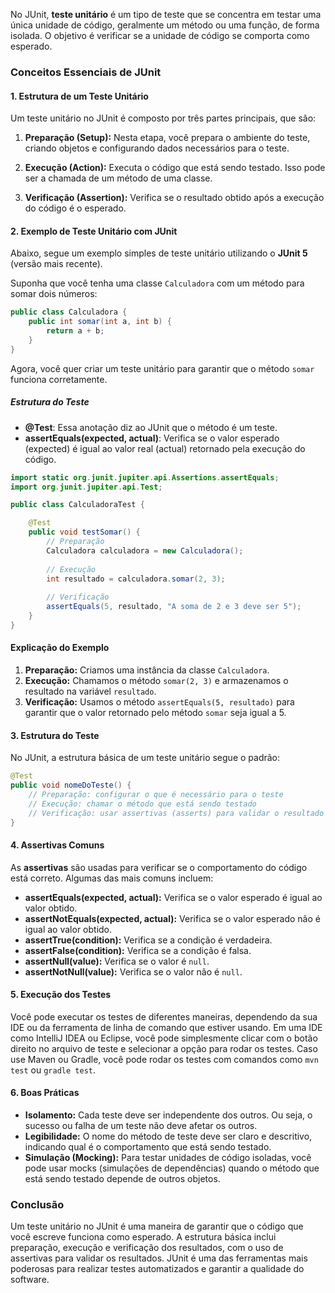 
No JUnit, **teste unitário** é um tipo de teste que se concentra em testar uma única unidade de código, geralmente um método ou uma função, de forma isolada. O objetivo é verificar se a unidade de código se comporta como esperado.

### **Conceitos Essenciais de JUnit**

#### 1. **Estrutura de um Teste Unitário**

Um teste unitário no JUnit é composto por três partes principais, que são:

1. **Preparação (Setup):** Nesta etapa, você prepara o ambiente do teste, criando objetos e configurando dados necessários para o teste.
   
2. **Execução (Action):** Executa o código que está sendo testado. Isso pode ser a chamada de um método de uma classe.

3. **Verificação (Assertion):** Verifica se o resultado obtido após a execução do código é o esperado.

#### 2. **Exemplo de Teste Unitário com JUnit**

Abaixo, segue um exemplo simples de teste unitário utilizando o **JUnit 5** (versão mais recente).

Suponha que você tenha uma classe `Calculadora` com um método para somar dois números:

```java
public class Calculadora {
    public int somar(int a, int b) {
        return a + b;
    }
}
```

Agora, você quer criar um teste unitário para garantir que o método `somar` funciona corretamente.

##### **Estrutura do Teste**
- **@Test**: Essa anotação diz ao JUnit que o método é um teste.
- **assertEquals(expected, actual)**: Verifica se o valor esperado (expected) é igual ao valor real (actual) retornado pela execução do código.

```java
import static org.junit.jupiter.api.Assertions.assertEquals;
import org.junit.jupiter.api.Test;

public class CalculadoraTest {

    @Test
    public void testSomar() {
        // Preparação
        Calculadora calculadora = new Calculadora();
        
        // Execução
        int resultado = calculadora.somar(2, 3);
        
        // Verificação
        assertEquals(5, resultado, "A soma de 2 e 3 deve ser 5");
    }
}
```

#### **Explicação do Exemplo**
1. **Preparação:** Criamos uma instância da classe `Calculadora`.
2. **Execução:** Chamamos o método `somar(2, 3)` e armazenamos o resultado na variável `resultado`.
3. **Verificação:** Usamos o método `assertEquals(5, resultado)` para garantir que o valor retornado pelo método `somar` seja igual a 5.

#### 3. **Estrutura do Teste**
No JUnit, a estrutura básica de um teste unitário segue o padrão:

```java
@Test
public void nomeDoTeste() {
    // Preparação: configurar o que é necessário para o teste
    // Execução: chamar o método que está sendo testado
    // Verificação: usar assertivas (asserts) para validar o resultado
}
```

#### 4. **Assertivas Comuns**
As **assertivas** são usadas para verificar se o comportamento do código está correto. Algumas das mais comuns incluem:

- **assertEquals(expected, actual):** Verifica se o valor esperado é igual ao valor obtido.
- **assertNotEquals(expected, actual):** Verifica se o valor esperado não é igual ao valor obtido.
- **assertTrue(condition):** Verifica se a condição é verdadeira.
- **assertFalse(condition):** Verifica se a condição é falsa.
- **assertNull(value):** Verifica se o valor é `null`.
- **assertNotNull(value):** Verifica se o valor não é `null`.

#### 5. **Execução dos Testes**

Você pode executar os testes de diferentes maneiras, dependendo da sua IDE ou da ferramenta de linha de comando que estiver usando. Em uma IDE como IntelliJ IDEA ou Eclipse, você pode simplesmente clicar com o botão direito no arquivo de teste e selecionar a opção para rodar os testes. Caso use Maven ou Gradle, você pode rodar os testes com comandos como `mvn test` ou `gradle test`.

#### 6. **Boas Práticas**
- **Isolamento:** Cada teste deve ser independente dos outros. Ou seja, o sucesso ou falha de um teste não deve afetar os outros.
- **Legibilidade:** O nome do método de teste deve ser claro e descritivo, indicando qual é o comportamento que está sendo testado.
- **Simulação (Mocking):** Para testar unidades de código isoladas, você pode usar mocks (simulações de dependências) quando o método que está sendo testado depende de outros objetos.

### **Conclusão**

Um teste unitário no JUnit é uma maneira de garantir que o código que você escreve funciona como esperado. A estrutura básica inclui preparação, execução e verificação dos resultados, com o uso de assertivas para validar os resultados. JUnit é uma das ferramentas mais poderosas para realizar testes automatizados e garantir a qualidade do software.